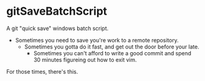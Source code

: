 # gitSaveBatchScript

A git "quick save" windows batch script.

- Sometimes you need to save you're work to a remote repository.
  - Sometimes you gotta do it fast, and get out the door before your late.
    - Sometimes you can't afford to write a good commit and spend 30 minutes figureing out how to exit vim.

For those times, there's this.
